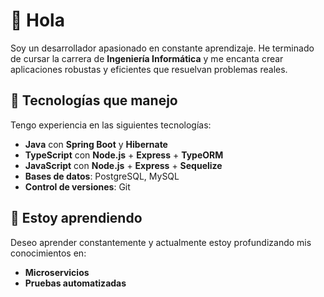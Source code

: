 # 👋 Hola

Soy un desarrollador apasionado en constante aprendizaje. He terminado de cursar la carrera de **Ingeniería Informática** y me encanta crear aplicaciones robustas y eficientes que resuelvan problemas reales.

## 🚀 Tecnologías que manejo

Tengo experiencia en las siguientes tecnologías:

- **Java** con **Spring Boot** y **Hibernate** 
- **TypeScript** con **Node.js** + **Express** + **TypeORM** 
- **JavaScript** con **Node.js** + **Express** + **Sequelize**   
- **Bases de datos**: PostgreSQL, MySQL 
- **Control de versiones**: Git 

## 🌱 Estoy aprendiendo

Deseo aprender constantemente y actualmente estoy profundizando mis conocimientos en:

- **Microservicios**
- **Pruebas automatizadas**
